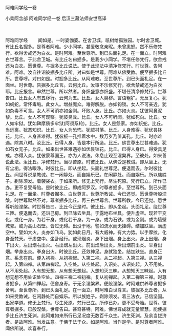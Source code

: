 阿难同学经一卷


小乘阿含部
阿难同学经一卷
后汉三藏法师安世高译


　　

阿难同学经
　　闻如是。一时婆伽婆。在舍卫城。祇树给孤独园。尔时舍卫城。有比丘名掘多。是尊者阿难。少小同学。甚爱敬念亲昵。未曾恚怒。然不乐修梵行。欲得舍戒还为白衣。是时阿难。至世尊所。到已头面礼足。在一面立。时阿难白世尊言。于此舍卫城。有比丘名曰掘多。是我少小同学。不堪任修梵行。欲舍戒还为白衣。愿世尊。与掘多比丘说法。使于此现法中清净修梵行。时世尊。告阿难。阿难。汝自往诣彼掘多比丘所。对曰如是世尊。阿难从佛受教。便至掘多比丘所。世尊呼。对曰如是。时掘多比丘。从阿难教。至世尊所。到已头面礼足。在一面坐。时世尊。告掘多比丘言。云何比丘。汝审不乐修梵行。欲舍禁戒还为白衣耶。比丘报言。审然世尊。所以然者。身炽盛意亦炽盛。不堪任清净修梵行。世尊告曰。比丘女人有五秽行。云何为五。比丘。女人臭秽。言语粗犷。无反复心。犹如蚖蛇。常怀毒垢。此女人。增益魔众。难得解脱。亦如钩锁。女人不可亲近。犹如杂毒不可食。女人不可消亦如金刚。坏败人身。比丘。亦如火炎。犹彼阿鼻泥黎。比丘。女人不可观察。犹彼臭粪。比丘。女人不可听闻。犹如死向。比丘。女人如牢狱。犹如鞞摩质多牢狱(阿须系轮)。比丘。女人是怨家。亦如蚖蛇。比丘。当远离。犹恶知识。比丘。女人为恐怖。犹贼村落。比丘。人身难得。犹优昙钵花。比丘。人身甚难得。犹彼板一孔推着水中。数万岁乃值其孔。比丘。时亦难遇。除其八时。汝比丘。已得人身。皆是本行所造。比丘。佛世尊出世甚难遇。犹如石女无子。比丘。如来出世甚难遇亦如优昙钵花。比丘。已得人身已。得受具足戒。亦得入众。犹彼蒙尊国王。亦为人说法。休息止观至涅槃界。至彼处。如来善说此法。汝比丘。净修梵行。当尽苦原。时彼比丘。从佛受是教诫。即从坐上。无有尘垢。得法眼净。时彼比丘。即从坐起。头面礼世尊足。便退而去。尔时彼比丘。闻世尊说是教诫。在一闲静处。而自娱乐已。在闲静处。而自娱乐。所以族姓子。剃除须发。着袈裟衣。于如来所。修无上梵行。尽生死原。梵行已立。所作已办。更不复受母胎。是时彼比丘。即成阿罗汉。时尊者掘多。至世尊所。到已头面礼足。在一面坐。时尊者掘多。白世尊言。世尊所教诫。今已还觉。愿世尊听般涅槃。时世尊默然不对。尊者掘多比丘。再三白世尊言。世尊所教。今已还觉。愿世尊听般涅槃。时世尊告曰。比丘今正是时。彼比丘。即从坐起。头面礼足。绕世尊三匝。便退而去。还诣己房。到已除去坐具。于露地布坐具。便升虚空。现若干变化。或化一身。为若干身。或化若干身。为一身。或为石铁。或为金刚。或为墙壁城郭。或为高山石壁。皆过无碍。出没于地。譬如流水而无挂碍。结加趺坐。满虚空中。譬如大火。炎亦如飞鸟。犹如此日月。有大威神。有大力势。以手摩抆。化身至梵天。于虚空中。坐卧经行。或现烟炎。身下出烟。身上出火。身上出烟。身下出火。左出烟右出火。右出烟左出火。前出烟后出炎。后出烟前出炎。举身出烟。举身出炎。拳身出火。时彼比丘。还敛神足。身就独坐。结加趺坐。直身正意。系念在前。便入初禅。从初禅起。入第二禅。从二禅起。入第三禅。从三禅起。入第四禅。从第四禅起。入空处。从空处起。入识处。从识处起。入不用处。从不用处起。入有想无想。从有想无想起。入想知灭三昧。从想知灭三昧起。入有想无想不用处识处空处。四禅三禅二禅初禅。复从初禅起。入第二禅第三禅。时尊者掘多。从第四禅起。便舍身寿。于无余涅槃界。便般涅槃。时阿难供养尊者掘多舍利。至世尊所。到已头面礼足。在一面立。时阿难白世尊言。彼掘多比丘者。从如来受教诫。在闲静处而自娱乐。所以族姓子。剃除须发。着三法衣。已信坚固。出家学道。修无上梵行。尽生死原。梵行已立。所作已办。更不受母胎。世尊。彼尊者掘多。已般涅槃。世尊告曰。甚奇甚特。阿难。佛世尊成就无量智慧。能使掘多比丘济生死渊。此阿难如来所行已足况度无数百千众生。济生死渊。及余当拔济者。是故阿难。当发兹意。于佛于法于众。如是阿难。当作是学。是时尊者阿难。闻佛所说。欢喜奉行。

